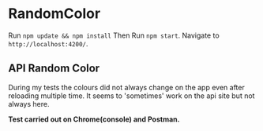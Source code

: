 # RandomColor

Run `npm update && npm install`
Then
Run `npm start`. Navigate to `http://localhost:4200/`.

## API Random Color

During my tests the colours did not always change on the app even after reloading multiple time.
It seems to 'sometimes' work on the api site but not always here.

**Test carried out on Chrome(console) and Postman.**
